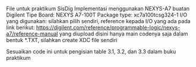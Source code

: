 File untuk praktikum SisDig 
Implementasi menggunakan NEXYS-A7 buatan Digilent
Tipe Board: NEXYS A7-100T 
Package type: xc7a100tcsg324-1
I/O yang digunakan: silahkan pilih sendiri, reference kepada I/O yang ada pada link berikut: https://digilent.com/reference/programmable-logic/nexys-a7/reference-manual
yang diupload disini hanya main codenya saja dalam bentuk *.TXT, silahkan create XDC file sendiri

Sesuaikan code ini untuk pengisian table 3.1, 3.2, dan 3.3 dalam buku praktikum 
